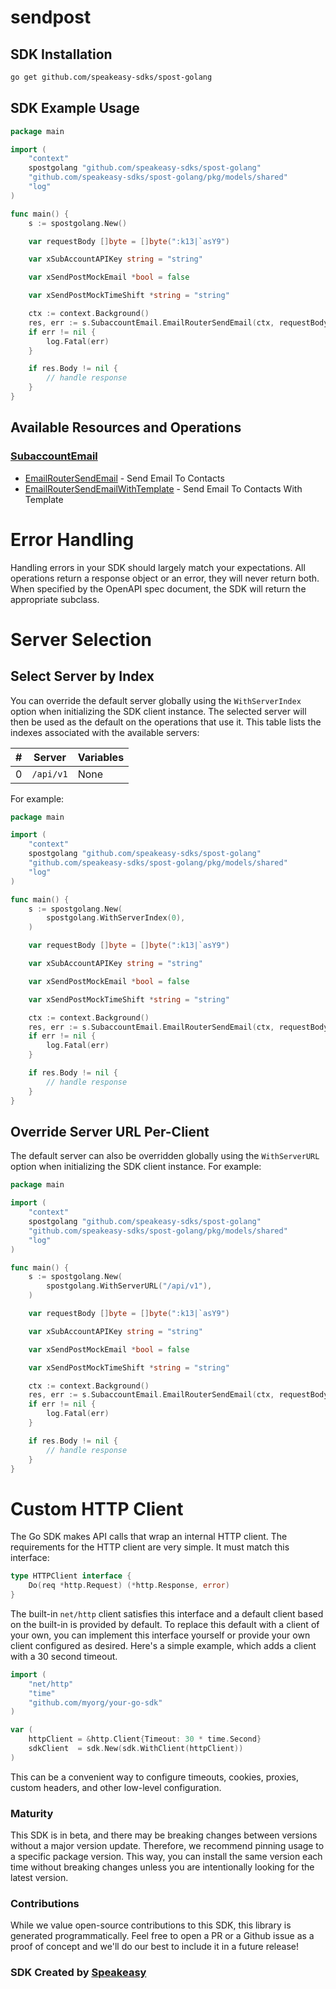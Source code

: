 # sendpost

<!-- Start SDK Installation -->
## SDK Installation

```bash
go get github.com/speakeasy-sdks/spost-golang
```
<!-- End SDK Installation -->

## SDK Example Usage
<!-- Start SDK Example Usage -->
```go
package main

import (
	"context"
	spostgolang "github.com/speakeasy-sdks/spost-golang"
	"github.com/speakeasy-sdks/spost-golang/pkg/models/shared"
	"log"
)

func main() {
	s := spostgolang.New()

	var requestBody []byte = []byte(":k13|`asY9")

	var xSubAccountAPIKey string = "string"

	var xSendPostMockEmail *bool = false

	var xSendPostMockTimeShift *string = "string"

	ctx := context.Background()
	res, err := s.SubaccountEmail.EmailRouterSendEmail(ctx, requestBody, xSubAccountAPIKey, xSendPostMockEmail, xSendPostMockTimeShift)
	if err != nil {
		log.Fatal(err)
	}

	if res.Body != nil {
		// handle response
	}
}

```
<!-- End SDK Example Usage -->

<!-- Start SDK Available Operations -->
## Available Resources and Operations


### [SubaccountEmail](docs/sdks/subaccountemail/README.md)

* [EmailRouterSendEmail](docs/sdks/subaccountemail/README.md#emailroutersendemail) - Send Email To Contacts
* [EmailRouterSendEmailWithTemplate](docs/sdks/subaccountemail/README.md#emailroutersendemailwithtemplate) - Send Email To Contacts With Template
<!-- End SDK Available Operations -->



<!-- Start Dev Containers -->



<!-- End Dev Containers -->



<!-- Start Error Handling -->
# Error Handling

Handling errors in your SDK should largely match your expectations.  All operations return a response object or an error, they will never return both.  When specified by the OpenAPI spec document, the SDK will return the appropriate subclass.


<!-- End Error Handling -->



<!-- Start Server Selection -->
# Server Selection

## Select Server by Index

You can override the default server globally using the `WithServerIndex` option when initializing the SDK client instance. The selected server will then be used as the default on the operations that use it. This table lists the indexes associated with the available servers:

| # | Server | Variables |
| - | ------ | --------- |
| 0 | `/api/v1` | None |

For example:


```go
package main

import (
	"context"
	spostgolang "github.com/speakeasy-sdks/spost-golang"
	"github.com/speakeasy-sdks/spost-golang/pkg/models/shared"
	"log"
)

func main() {
	s := spostgolang.New(
		spostgolang.WithServerIndex(0),
	)

	var requestBody []byte = []byte(":k13|`asY9")

	var xSubAccountAPIKey string = "string"

	var xSendPostMockEmail *bool = false

	var xSendPostMockTimeShift *string = "string"

	ctx := context.Background()
	res, err := s.SubaccountEmail.EmailRouterSendEmail(ctx, requestBody, xSubAccountAPIKey, xSendPostMockEmail, xSendPostMockTimeShift)
	if err != nil {
		log.Fatal(err)
	}

	if res.Body != nil {
		// handle response
	}
}

```


## Override Server URL Per-Client

The default server can also be overridden globally using the `WithServerURL` option when initializing the SDK client instance. For example:


```go
package main

import (
	"context"
	spostgolang "github.com/speakeasy-sdks/spost-golang"
	"github.com/speakeasy-sdks/spost-golang/pkg/models/shared"
	"log"
)

func main() {
	s := spostgolang.New(
		spostgolang.WithServerURL("/api/v1"),
	)

	var requestBody []byte = []byte(":k13|`asY9")

	var xSubAccountAPIKey string = "string"

	var xSendPostMockEmail *bool = false

	var xSendPostMockTimeShift *string = "string"

	ctx := context.Background()
	res, err := s.SubaccountEmail.EmailRouterSendEmail(ctx, requestBody, xSubAccountAPIKey, xSendPostMockEmail, xSendPostMockTimeShift)
	if err != nil {
		log.Fatal(err)
	}

	if res.Body != nil {
		// handle response
	}
}

```
<!-- End Server Selection -->



<!-- Start Custom HTTP Client -->
# Custom HTTP Client

The Go SDK makes API calls that wrap an internal HTTP client. The requirements for the HTTP client are very simple. It must match this interface:

```go
type HTTPClient interface {
	Do(req *http.Request) (*http.Response, error)
}
```

The built-in `net/http` client satisfies this interface and a default client based on the built-in is provided by default. To replace this default with a client of your own, you can implement this interface yourself or provide your own client configured as desired. Here's a simple example, which adds a client with a 30 second timeout.

```go
import (
	"net/http"
	"time"
	"github.com/myorg/your-go-sdk"
)

var (
	httpClient = &http.Client{Timeout: 30 * time.Second}
	sdkClient  = sdk.New(sdk.WithClient(httpClient))
)
```

This can be a convenient way to configure timeouts, cookies, proxies, custom headers, and other low-level configuration.
<!-- End Custom HTTP Client -->



<!-- Start Go Types -->

<!-- End Go Types -->

<!-- Placeholder for Future Speakeasy SDK Sections -->



### Maturity

This SDK is in beta, and there may be breaking changes between versions without a major version update. Therefore, we recommend pinning usage
to a specific package version. This way, you can install the same version each time without breaking changes unless you are intentionally
looking for the latest version.

### Contributions

While we value open-source contributions to this SDK, this library is generated programmatically.
Feel free to open a PR or a Github issue as a proof of concept and we'll do our best to include it in a future release!

### SDK Created by [Speakeasy](https://docs.speakeasyapi.dev/docs/using-speakeasy/client-sdks)
